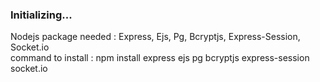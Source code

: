 ### Initializing...
Nodejs package needed : Express, Ejs, Pg, Bcryptjs, Express-Session, Socket.io <br/>
command to install :  npm install express ejs pg bcryptjs express-session socket.io

